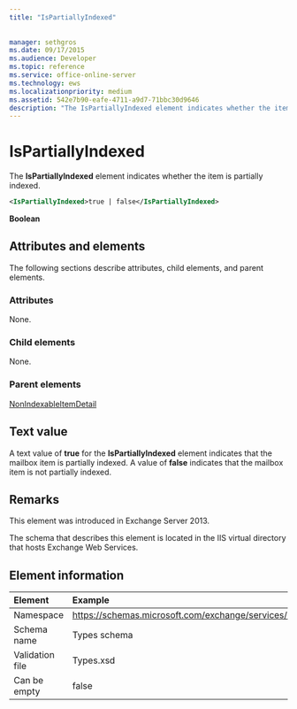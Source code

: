 ```yaml
---
title: "IsPartiallyIndexed"
 
 
manager: sethgros
ms.date: 09/17/2015
ms.audience: Developer
ms.topic: reference
ms.service: office-online-server
ms.technology: ews
ms.localizationpriority: medium
ms.assetid: 542e7b90-eafe-4711-a9d7-71bbc30d9646
description: "The IsPartiallyIndexed element indicates whether the item is partially indexed."
---
```


# IsPartiallyIndexed

The **IsPartiallyIndexed** element indicates whether the item is partially indexed. 
  
```XML
<IsPartiallyIndexed>true | false</IsPartiallyIndexed>
```

 **Boolean**
## Attributes and elements

The following sections describe attributes, child elements, and parent elements.
  
### Attributes

None.
  
### Child elements

None.
  
### Parent elements

[NonIndexableItemDetail](nonindexableitemdetail.md)
  
## Text value

A text value of **true** for the **IsPartiallyIndexed** element indicates that the mailbox item is partially indexed. A value of **false** indicates that the mailbox item is not partially indexed. 
  
## Remarks

This element was introduced in Exchange Server 2013.
  
The schema that describes this element is located in the IIS virtual directory that hosts Exchange Web Services.
  
## Element information

| Element | Example |
|:-----|:-----|
|Namespace  <br/> |https://schemas.microsoft.com/exchange/services/2006/types  <br/> |
|Schema name  <br/> |Types schema  <br/> |
|Validation file  <br/> |Types.xsd  <br/> |
|Can be empty  <br/> |false  <br/> |
   

